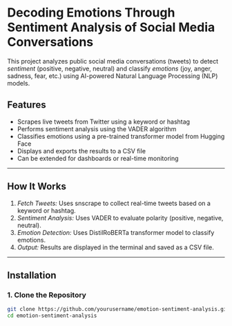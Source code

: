 # Decoding Emotions Through Sentiment Analysis of Social Media Conversations

This project analyzes public social media conversations (tweets) to detect *sentiment* (positive, negative, neutral) and classify *emotions* (joy, anger, sadness, fear, etc.) using AI-powered Natural Language Processing (NLP) models.

## Features

- Scrapes live tweets from Twitter using a keyword or hashtag
- Performs sentiment analysis using the VADER algorithm
- Classifies emotions using a pre-trained transformer model from Hugging Face
- Displays and exports the results to a CSV file
- Can be extended for dashboards or real-time monitoring

---

## How It Works

1. *Fetch Tweets:* Uses snscrape to collect real-time tweets based on a keyword or hashtag.
2. *Sentiment Analysis:* Uses VADER to evaluate polarity (positive, negative, neutral).
3. *Emotion Detection:* Uses DistilRoBERTa transformer model to classify emotions.
4. *Output:* Results are displayed in the terminal and saved as a CSV file.

---

## Installation

### 1. Clone the Repository
```bash
git clone https://github.com/yourusername/emotion-sentiment-analysis.git
cd emotion-sentiment-analysis
